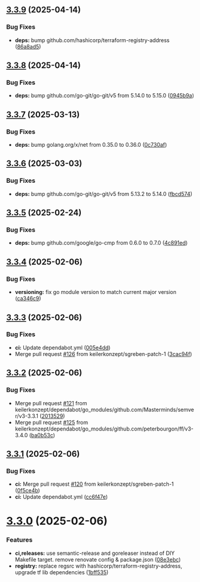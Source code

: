 ## [3.3.9](https://github.com/keilerkonzept/terraform-module-versions/compare/v3.3.8...v3.3.9) (2025-04-14)


### Bug Fixes

* **deps:** bump github.com/hashicorp/terraform-registry-address ([86a8ad5](https://github.com/keilerkonzept/terraform-module-versions/commit/86a8ad54dc03dbd21c70fb98de8ff0b9957f5a7b))

## [3.3.8](https://github.com/keilerkonzept/terraform-module-versions/compare/v3.3.7...v3.3.8) (2025-04-14)


### Bug Fixes

* **deps:** bump github.com/go-git/go-git/v5 from 5.14.0 to 5.15.0 ([0945b9a](https://github.com/keilerkonzept/terraform-module-versions/commit/0945b9a5cfa57e8d193c9f0b12dad87bb0cb6926))

## [3.3.7](https://github.com/keilerkonzept/terraform-module-versions/compare/v3.3.6...v3.3.7) (2025-03-13)


### Bug Fixes

* **deps:** bump golang.org/x/net from 0.35.0 to 0.36.0 ([0c730af](https://github.com/keilerkonzept/terraform-module-versions/commit/0c730afd483f21f64ba9c75a5750bcc8244cd1e0))

## [3.3.6](https://github.com/keilerkonzept/terraform-module-versions/compare/v3.3.5...v3.3.6) (2025-03-03)


### Bug Fixes

* **deps:** bump github.com/go-git/go-git/v5 from 5.13.2 to 5.14.0 ([fbcd574](https://github.com/keilerkonzept/terraform-module-versions/commit/fbcd5748fba7b039fe53ef416885270370cf9ed2))

## [3.3.5](https://github.com/keilerkonzept/terraform-module-versions/compare/v3.3.4...v3.3.5) (2025-02-24)


### Bug Fixes

* **deps:** bump github.com/google/go-cmp from 0.6.0 to 0.7.0 ([4c891ed](https://github.com/keilerkonzept/terraform-module-versions/commit/4c891ed4a349b02b521b730e47b27150bdda40f2))

## [3.3.4](https://github.com/keilerkonzept/terraform-module-versions/compare/v3.3.3...v3.3.4) (2025-02-06)


### Bug Fixes

* **versioning:** fix go module version to match current major version ([ca346c9](https://github.com/keilerkonzept/terraform-module-versions/commit/ca346c9da5e5ff600b8ff10637ba08a4dfc3c27d))

## [3.3.3](https://github.com/keilerkonzept/terraform-module-versions/compare/v3.3.2...v3.3.3) (2025-02-06)


### Bug Fixes

* **ci:** Update dependabot.yml ([005e4dd](https://github.com/keilerkonzept/terraform-module-versions/commit/005e4dd0c4424ee4dd9fabbca035a0c66973f098))
* Merge pull request [#126](https://github.com/keilerkonzept/terraform-module-versions/issues/126) from keilerkonzept/sgreben-patch-1 ([3cac94f](https://github.com/keilerkonzept/terraform-module-versions/commit/3cac94f2849c152f76db48dc8ff9d7b5cb9ac54f))

## [3.3.2](https://github.com/keilerkonzept/terraform-module-versions/compare/v3.3.1...v3.3.2) (2025-02-06)


### Bug Fixes

* Merge pull request [#121](https://github.com/keilerkonzept/terraform-module-versions/issues/121) from keilerkonzept/dependabot/go_modules/github.com/Masterminds/semver/v3-3.3.1 ([2013529](https://github.com/keilerkonzept/terraform-module-versions/commit/2013529deccfc9c029ba6e3732ad19ee962dd246))
* Merge pull request [#125](https://github.com/keilerkonzept/terraform-module-versions/issues/125) from keilerkonzept/dependabot/go_modules/github.com/peterbourgon/ff/v3-3.4.0 ([ba0b53c](https://github.com/keilerkonzept/terraform-module-versions/commit/ba0b53c66f8fb1abce4d3a4759566887753c94f4))

## [3.3.1](https://github.com/keilerkonzept/terraform-module-versions/compare/v3.3.0...v3.3.1) (2025-02-06)


### Bug Fixes

* **ci:** Merge pull request [#120](https://github.com/keilerkonzept/terraform-module-versions/issues/120) from keilerkonzept/sgreben-patch-1 ([0f5ce4b](https://github.com/keilerkonzept/terraform-module-versions/commit/0f5ce4b55e7283d59fff49223da1ca07332d5c3f))
* **ci:** Update dependabot.yml ([cc6f47e](https://github.com/keilerkonzept/terraform-module-versions/commit/cc6f47e467af42222a9429c203d7865f6608237f))

# [3.3.0](https://github.com/keilerkonzept/terraform-module-versions/compare/v3.2.1...v3.3.0) (2025-02-06)


### Features

* **ci,releases:** use semantic-release and goreleaser instead of DIY Makefile target. remove renovate config & package.json ([08e3ebc](https://github.com/keilerkonzept/terraform-module-versions/commit/08e3ebcfdad3eecca083c6ae772ed1b0fe0a3ebc))
* **registry:** replace regsrc with hashicorp/terraform-registry-address, upgrade tf lib dependencies ([1bff535](https://github.com/keilerkonzept/terraform-module-versions/commit/1bff53526fb2fd83715cd06d9d3628b8b647814e))
